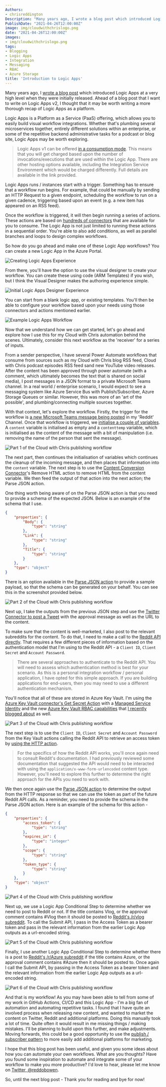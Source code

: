 ```yaml
---
Authors: 
- chrisreddington
Description: "Many years ago, I wrote a blog post which introduced Logic Apps at a very high level when they were initially released. Ahead of a blog post that I want to write on Logic Apps v2, I thought that it may be worth writing a more thorough recap of Logic Apps as a platform. Logic Apps is a Platform as a Service (PaaS) offering, which allows you to easily build visual workflow integrations. Whether that's plumbing several microservices together, entirely different solutions within an enterprise, or some of the repetitive backend administrative tasks for a podcast or blog site, Logic Apps may be worth exploring."
PublishDate: "2021-04-26T12:00:00Z"
image: img/cloudwithchrislogo.png
date: "2021-04-26T12:00:00Z"
images:
- img/cloudwithchrislogo.png
tags:
- Blogging
- Logic Apps
- Integration
- Messaging
- RBAC
- Azure Storage
title: 'Introduction to Logic Apps'
---
```

Many years ago, I [wrote a blog post](/blog/integration-platform-as-a-service-logic-apps) which introduced Logic Apps at a very high level when they were initially released. Ahead of a blog post that I want to write on Logic Apps v2, I thought that it may be worth writing a more thorough recap of Logic Apps as a platform.

Logic Apps is a Platform as a Service (PaaS) offering, which allows you to easily build visual workflow integrations. Whether that's plumbing several microservices together, entirely different solutions within an enterprise, or some of the repetitive backend administrative tasks for a podcast or blog site, Logic Apps may be worth exploring.

  > Logic Apps v1 can be offered [in a consumption mode](https://docs.microsoft.com/en-us/azure/logic-apps/logic-apps-pricing). This means that you will get charged based upon the number of invocations/executions that are used within the Logic App. There are other hosting options available, including the Integration Service Environment which would be charged differently. Full details are available in the link provided.

Logic Apps runs / instances start with a trigger. Something has to ensure that a workflow run begins. For example, that could be manually by sending an HTTP Request to a given endpoint, scheduling the workflow to run on a given cadence, triggering based upon an event (e.g. a new item has appeared on an RSS feed).

Once the workflow is triggered, it will then begin running a series of actions. These actions are based on [hundreds of connectors](https://docs.microsoft.com/en-us/azure/connectors/apis-list) that are available for you to consume. The Logic App is not just limited to running these actions in a sequential order. You're able to also add conditions, as well as parallel branches and loops to design complex workflows.

So how do you go ahead and make one of these Logic App workflows? You can create a new Logic App in the Azure Portal.

![Creating Logic Apps Experience](images/introduction-to-logic-apps/logicapps-create.png "Creating Logic Apps Experience")

From there, you'll have the option to use the visual designer to create your workflow. You can create these using code (ARM Templates) if you wish, but I think the Visual Designer makes the authoring experience simple.

![Initial Logic Apps Designer Experience](images/introduction-to-logic-apps/logicapps-designer.png "Initial Logic Apps Designer Experience")

You can start from a blank logic app, or existing templates. You'll then be able to configure your workflow based upon your needs using those connectors and actions mentioned earlier.

![Example Logic Apps Workflow](images/introduction-to-logic-apps/logicapps-designer2.png "Example Logic Apps Workflow")

Now that we understand how we can get started, let's go ahead and explore how I use this for my Cloud with Chris automation behind the scenes. Ultimately, consider this next workflow as the 'receiver' for a series of inputs.

From a sender perspective, I have several Power Automate workflows that consume from sources such as my Cloud with Chris blog RSS feed, Cloud with Chris podcast episodes RSS feed sand new YouTube video releases. After the content has been approved through power automate (with a comment, which ultimately becomes the text that is shared on social media), I post messages in a JSON format to a private Microsoft Teams channel. In a real world / enterprise scenario, I would expect to see a messaging system like Azure Service Bus with Publish/Subscriber, Azure Storage Queues or similar. However, this was more of an 'art of the possible', and plumbing/connecting multiple sources together.

With that context, let's explore the workflow. Firstly, the trigger for the workflow is [a new Microsoft Teams message being posted](https://docs.microsoft.com/en-us/connectors/teams/#triggers) in my 'Reddit' Channel. Once that workflow is triggered, we [initialise a couple of variables](https://docs.microsoft.com/en-us/azure/logic-apps/logic-apps-create-variables-store-values#initialize-variable). A ``content`` variable is initialised as empty and a ``contenttemp`` variable, which is initialised as the content of the message with a bit of manipulation (i.e. removing the name of the person that sent the message).

![Part 1 of the Cloud with Chris publishing workflow](images/introduction-to-logic-apps/logicapp-part1.png "Part 1 of the Cloud with Chris publishing workflow")

The next part, then continues the initialisation of variables which continues the cleanup of the incoming message, and then places that information into the ``content`` variable. The next step is to use the [Content Conversion Connector](https://docs.microsoft.com/en-us/connectors/conversionservice/)'s Remove HTML action to remove HTML from the content variable. We then feed the output of that action into the next action; the Parse JSON action.

One thing worth being aware of on the Parse JSON action is that you need to provide a schema of the expected JSON. Below is an example of the schema that I use.

```json
{
    "properties": {
        "Body": {
            "type": "string"
        },
        "Link": {
            "type": "string"
        },
        "Title": {
            "type": "string"
        }
    },
    "type": "object"
}
```

There is an option available in the [Parse JSON action](https://docs.microsoft.com/en-us/azure/logic-apps/logic-apps-perform-data-operations#parse-json-action) to provide a sample payload, so that the schema can be generated on your behalf. You can see this in the screenshot provided below.

![Part 2 of the Cloud with Chris publishing workflow](images/introduction-to-logic-apps/logicapp-part2.png "Part 2 of the Cloud with Chris publishing workflow")

Next up, I take the outputs from the previous JSON step and use the [Twitter Connector to post a Tweet](https://docs.microsoft.com/en-us/connectors/twitter/#post-a-tweet) with the approval message as well as the URL to the content.

To make sure that the content is well-marketed, I also post to the relevant subreddits for the content. To do that, I need to make a call to the [Reddit API directly](https://www.reddit.com/dev/api/). That requires a few different pieces of information based on the authentication model that I'm using to the Reddit API - a ``Client ID``, ``Client Secret`` and ``Account Password``.

  > There are several approaches to authenticate to the Reddit API. You will need to assess which authentication method is best for your scenario. As this is a personal integration workflow / personal application, I have opted for this simple approach. If you are building applications for end-users, then you may need to use a different authentication mechanism.
  
You'll notice that all of these are stored in Azure Key Vault. I'm using the [Azure Key Vault connector's Get Secret Action](https://docs.microsoft.com/en-us/connectors/keyvault/#get-secret) with a [Managed Service Identity](https://docs.microsoft.com/en-us/azure/logic-apps/create-managed-service-identity) and the new [Azure Key Vault RBAC capabilities](https://docs.microsoft.com/en-gb/azure/key-vault/general/rbac-guide?tabs=azure-cli#using-azure-rbac-secret-key-and-certificate-permissions-with-key-vault) that [I recently blogged about](/blog/azure-rbac-dataplane) as well.

![Part 3 of the Cloud with Chris publishing workflow](images/introduction-to-logic-apps/logicapp-part3.png "Part 3 of the Cloud with Chris publishing workflow")

The next step is to use the ``Client ID``, ``Client Secret`` and ``Account Password`` from the Key Vault actions calling the Reddit API to retrieve an access token by [using the HTTP action](https://docs.microsoft.com/en-us/azure/connectors/connectors-native-http#add-an-http-action).

  > For the specifics of how the Reddit API works, you'll once again need to consult Reddit's documentation. I had previously reviewed some documentation that suggested the API would need to be interacted with using the ``application/x-www-form-urlencoded`` content type. However, you'll need to explore this further to determine the right approach for the APIs you need to work with.

We then once again use the [Parse JSON action](https://docs.microsoft.com/en-us/azure/logic-apps/logic-apps-perform-data-operations#parse-json-action) to determine the output from the HTTP response so that we can use the token as part of the future Reddit API calls. As a reminder, you need to provide the schema in the Parse JSON action. Here is an example of the schema for this action -

```json
{
    "properties": {
        "access_token": {
            "type": "string"
        },
        "expires_in": {
            "type": "integer"
        },
        "scope": {
            "type": "string"
        },
        "token_type": {
            "type": "string"
        }
    },
    "type": "object"
}
```

![Part 4 of the Cloud with Chris publishing workflow](images/introduction-to-logic-apps/logicapp-part4.png "Part 4 of the Cloud with Chris publishing workflow")

Next up, we use a Logic App Conditional Step to determine whether we need to post to Reddit or not. If the title contains Vlog, or the approval comment contains #Vlog then it should be posted to [Reddit's /r/vlog subreddit](https://www.reddit.com/r/vlog). To call the Submit API, I pass in the Access Token as a bearer token and pass in the relevant information from the earlier Logic App outputs as a url-encoded string.

![Part 5 of the Cloud with Chris publishing workflow](images/introduction-to-logic-apps/logicapp-part5.png "Part 5 of the Cloud with Chris publishing workflow")

Finally, I use another Logic App Conditional Step to determine whether there is a post to [Reddit's /r/Azure subreddit](https://www.reddit.com/r/azure) if the title contains Azure, or the approval comment contains #Azure then it should be posted to. Once again I call the Submit API, by passing in the Access Token as a bearer token and the relevant information from the earlier Logic App outputs as a url-encoded string.

![Part 6 of the Cloud with Chris publishing workflow](images/introduction-to-logic-apps/logicapp-part6.png "Part 6 of the Cloud with Chris publishing workflow")

And that is my workflow! As you may have been able to tell from some of my work in GitHub Actions, CI/CD and this Logic App - I'm a big fan of automation and automating repetitive tasks. I found that I have quite an involved process when releasing new content, and wanted to market the content on Twitter, Reddit and additional platforms. Doing this manually took a lot of time. Quite often it would result in me missing things / making mistakes. I'll be planning to build upon this further, and make adjustments. Moving forwards, this could be a good opportunity to use the [publish / subscriber pattern](https://docs.microsoft.com/en-us/azure/architecture/patterns/publisher-subscriber) to more easily add additional platforms for marketing.

I hope that this blog post has been useful, and given you some ideas about how you can automate your own workflows. What are you thoughts? Have you found some inspiration to automate and integrate some of your workflow to make you more productive? I'd love to hear, please let me know on [Twitter, @reddobowen](https://twitter.com/reddobowen).

So, until the next blog post - Thank you for reading and bye for now!
